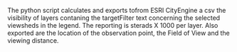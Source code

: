 The python script calculates and exports tofrom ESRI CityEngine a csv the visibility of layers contaning the targetFilter text concerning the selected viewsheds in the legend.
The reporting is sterads X 1000 per layer. Also exported are the location of the observation point, the Field of View and the viewing distance.
